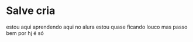 # Salve cria
estou aqui aprendendo aqui no alura
estou quase ficando louco mas passo bem
por hj é só
